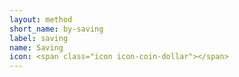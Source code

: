 ```yaml
---
layout: method
short_name: by-saving
label: saving
name: Saving
icon: <span class="icon icon-coin-dollar"></span>
---
```

